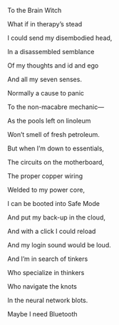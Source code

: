 To the Brain Witch

  

What if in therapy’s stead

I could send my disembodied head,

In a disassembled semblance 

Of my thoughts and id and ego

And all my seven senses.

  

Normally a cause to panic

To the non-macabre mechanic—

As the pools left on linoleum

Won’t smell of fresh petroleum.

But when I’m down to essentials,

The circuits on the motherboard, 

The proper copper wiring

Welded to my power core,

I can be booted into Safe Mode

And put my back-up in the cloud,

And with a click I could reload

And my login sound would be loud.

  

  

And I’m in search of tinkers

Who specialize in thinkers

Who navigate the knots

In the neural network blots.

  

Maybe I need Bluetooth